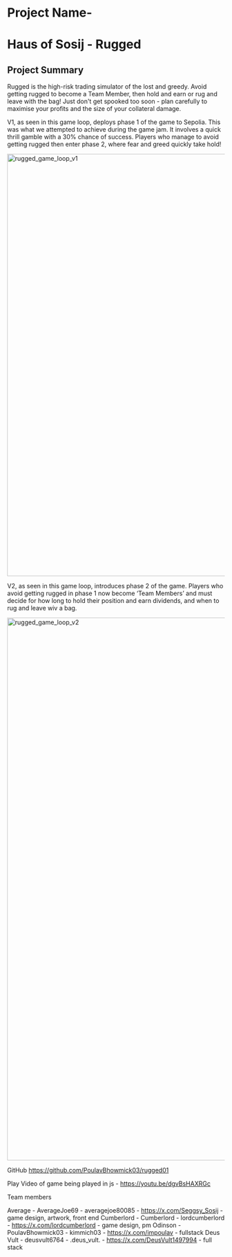 # Project Name- 
# Haus of Sosij - Rugged

## Project Summary

Rugged is the high-risk trading simulator of the lost and greedy. Avoid getting rugged to become a Team Member, then hold and earn or rug and leave with the bag! Just don't get spooked too soon - plan carefully to maximise your profits and the size of your collateral damage.

V1, as seen in this game loop, deploys phase 1 of the game to Sepolia. This was what we attempted to achieve during the game jam. It involves a quick thrill gamble with a 30% chance of success. Players who manage to avoid getting rugged then enter phase 2, where fear and greed quickly take hold!

<img width="975" alt="rugged_game_loop_v1" src="https://github.com/user-attachments/assets/e7355b61-030d-4d17-851c-f88ed5b1de33">


V2, as seen in this game loop, introduces phase 2 of the game. Players who avoid getting rugged in phase 1 now become ‘Team Members’ and must decide for how long to hold their position and earn dividends, and when to rug and leave wiv a bag.

<img width="1253" alt="rugged_game_loop_v2" src="https://github.com/user-attachments/assets/795058ed-f33d-4551-a79d-dc81cb206177">


GitHub
https://github.com/PoulavBhowmick03/rugged01 

Play
Video of game being played in js - https://youtu.be/dgvBsHAXRGc

Team members

Average - AverageJoe69 - averagejoe80085 - https://x.com/Seggsy_Sosij - game design, artwork, front end 
Cumberlord - Cumberlord - lordcumberlord - https://x.com/lordcumberlord - game design, pm
Odinson - PoulavBhowmick03 - kimmich03 - https://x.com/impoulav - fullstack
Deus Vult - deusvult6764 - .deus_vult. - https://x.com/DeusVult1497994 - full stack
